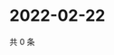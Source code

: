 # 2022-02-22

共 0 条

<!-- BEGIN WEIBO -->
<!-- 最后更新时间 Tue Feb 22 2022 05:12:47 GMT+0800 (China Standard Time) -->

<!-- END WEIBO -->
